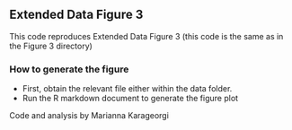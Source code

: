 ## Extended Data Figure 3
This code reproduces Extended Data Figure 3 (this code is the same as in the Figure 3 directory)

### How to generate the figure
* First, obtain the relevant file either within the data folder. 
* Run the R markdown document to generate the figure plot

Code and analysis by Marianna Karageorgi

